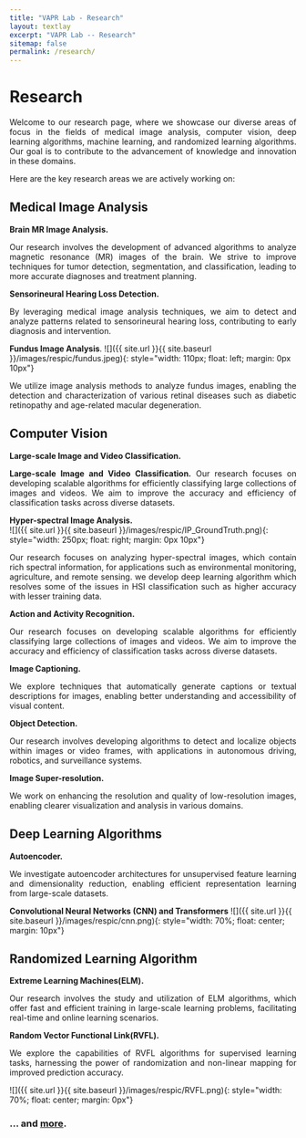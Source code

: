 ```yaml
---
title: "VAPR Lab - Research"
layout: textlay
excerpt: "VAPR Lab -- Research"
sitemap: false
permalink: /research/
---
```


# Research

<p style= 'text-align: justify;'> Welcome to our research page, where we showcase our diverse areas of focus in the fields of medical image analysis, computer vision, deep learning algorithms, machine learning, and randomized learning algorithms. Our goal is to contribute to the advancement of knowledge and innovation in these domains. </p>

<p style= 'text-align: justify;'> Here are the key research areas we are actively working on: </p>

## Medical Image Analysis

**Brain MR Image Analysis.**
<p style= 'text-align: justify;'> Our research involves the development of advanced algorithms to analyze magnetic resonance (MR) images of the brain. We strive to improve techniques for tumor detection, segmentation, and classification, leading to more accurate diagnoses and treatment planning.</p>

**Sensorineural Hearing Loss Detection.**
<p style= 'text-align: justify;'> By leveraging medical image analysis techniques, we aim to detect and analyze patterns related to sensorineural hearing loss, contributing to early diagnosis and intervention. </p>

**Fundus Image Analysis**.
![]({{ site.url }}{{ site.baseurl }}/images/respic/fundus.jpeg){: style="width: 110px; float: left; margin: 0px  10px"}
<p style= 'text-align: justify;'> We utilize image analysis methods to analyze fundus images, enabling the detection and characterization of various retinal diseases such as diabetic retinopathy and age-related macular degeneration.</p>

## Computer Vision

**Large-scale Image and Video Classification.**
<p style= 'text-align: justify;'><b>Large-scale Image and Video Classification.</b> Our research focuses on developing scalable algorithms for efficiently classifying large collections of images and videos. We aim to improve the accuracy and efficiency of classification tasks across diverse datasets.</p>


**Hyper-spectral Image Analysis.**  
![]({{ site.url }}{{ site.baseurl }}/images/respic/IP_GroundTruth.png){: style="width: 250px; float: right; margin: 0px 10px"}
<p style= 'text-align: justify;'>Our research focuses on analyzing hyper-spectral images, which contain rich spectral information, for applications such as environmental monitoring, agriculture, and remote sensing. we develop deep learning algorithm which resolves some of the issues in HSI classification such as higher accuracy with lesser training data.</p>

**Action and Activity Recognition.**
<p style= 'text-align: justify;'> Our research focuses on developing scalable algorithms for efficiently classifying large collections of images and videos. We aim to improve the accuracy and efficiency of classification tasks across diverse datasets.</p>

**Image Captioning.**
<p style= 'text-align: justify;'> We explore techniques that automatically generate captions or textual descriptions for images, enabling better understanding and accessibility of visual content.</p>

**Object Detection.**
<p style= 'text-align: justify;'> Our research involves developing algorithms to detect and localize objects within images or video frames, with applications in autonomous driving, robotics, and surveillance systems.</p>

**Image Super-resolution.**
<p style= 'text-align: justify;'> We work on enhancing the resolution and quality of low-resolution images, enabling clearer visualization and analysis in various domains.</p>


## Deep Learning Algorithms

**Autoencoder.** 
<p style = 'text-align: justify;'> We investigate autoencoder architectures for unsupervised feature learning and dimensionality reduction, enabling efficient representation learning from large-scale datasets.</p>

**Convolutional Neural Networks (CNN) and Transformers**
![]({{ site.url }}{{ site.baseurl }}/images/respic/cnn.png){: style="width: 70%; float: center; margin: 10px"}


## Randomized Learning Algorithm

**Extreme Learning Machines(ELM).**
<p style= 'text-align: justify;'> Our research involves the study and utilization of ELM algorithms, which offer fast and efficient training in large-scale learning problems, facilitating real-time and online learning scenarios.</p>

**Random Vector Functional Link(RVFL).**
<p style= 'text-align: justify;'> We explore the capabilities of RVFL algorithms for supervised learning tasks, harnessing the power of randomization and non-linear mapping for improved prediction accuracy.</p>

![]({{ site.url }}{{ site.baseurl }}/images/respic/RVFL.png){: style="width: 70%; float: center; margin: 0px"}

### ... and [more](https://vaprlab.github.io/publications/).
